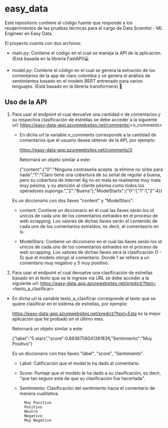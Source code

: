 
# easy_data

Este repositorio contiene el código fuente que responde a los reuqerimientos de las pruebas técnicas para el cargo de Data Scientist - ML Engineer en Easy Data.

  

El proyecto cuenta con dos archivos:

- main.py: Contiene el código en el cual se maneja la API de la aplicación. (Está basada en la librería FastAPI)💻

- model.py: Contiene el código en el cual se genera la extración de los comentarios de la app de claro colombia y se genera el análisis de sentimientos basado en el modelo BERT entrenado para varios lenguajes. (Está basado en la librería transformers) 🤖

  

## Uso de la API

1) Para usar el endpoint el cual devuelve una cantidad n de comentarios y su respectiva clasificación de estrellas se debe acceder a la siguiente url: https://easy-data-app.azurewebsites.net/comments/<n_comments>

	- En dicha url la variable n_comments corresponde a la cantidad de comentarios que el usuario desea obtener de la API, por ejemplo:

		https://easy-data-app.azurewebsites.net/comments/3

		Retornará un objeto similar a este:

  

		{"content":{"0":"Ninguna contraseña acepta .la elimine no sirbe para nada","1":"Claro tiene una cobertura de su señal de regular a buena, pero su cobertura de Internet 4g no es mala es realmente muy mala muy pésima, y su atención al cliente pésima como todos los operadores supongo.","2":"Buena"},"ModelStarts":{"0":1,"1":1,"2":4}}

  

	Es un diccionario con dos llaves "content" y "ModelStars":

	* content: Contiene un diccionario en el cual las llaves serán los id unicos de cada uno de los comentarios extraidos en el proceso de web scrapping. Los valores de dichas llaves serán el contenido de cada uno de los comentarios extraídos, es decir, el comentasrio en si.

  

	* ModelStars: Contiene un diccionario en el cual las llaves serán los id unicos de cada uno de los comentarios extraidos en el proceso de web scrapping. Los valores de dichas llaves será la clasificación (1 - 5) que el modelo otorgó al comentario. Donde 1 se refiere a un comentario muy negativo y 5 muy positivo.

  

2) Para usar el endpoint el cual devuelve una clasificación de estrellas basado en el texto que se le ingrese via URL se debe acceder a la siguiente url: https://easy-data-app.azurewebsites.net/predict/?text=<texto_a_clasificar>

- En dicha url la variable texto_a_clasificar corresponde al texto que se quiere clasificar en el sistema de estrellas, por ejemplo:

	https://easy-data-app.azurewebsites.net/predict/?text=Esta es la mejor aplicación que he probado en el último mes.

	Retornará un objeto similar a este:
	
	{"label":"5 stars","score":0.8936758041381836,"Sentimiento":"Muy Positivo"}

  

	Es un diccionario con tres llaves "label", "score", "Sentimiento".

	- Label: Calificación que el model le ha dado al comentario.

	- Score: Puntaje que el modelo le ha dado a su clasificación, es decir, "que tan seguro está de que su clasificación fue hacertada".

	- Sentimiento: Clasificación del sentimiento hacia el comentario de manera cualitativa.

			Muy Positivo
			Positivo
			Neutro
			Negativo
			Muy Negativo
